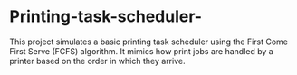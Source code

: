 # Printing-task-scheduler-
This project simulates a basic printing task scheduler using the First Come First Serve (FCFS) algorithm. It mimics how print jobs are handled by a printer based on the order in which they arrive.
